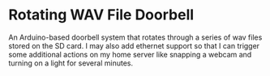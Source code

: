 Rotating WAV File Doorbell
================

An Arduino-based doorbell system that rotates through a series of wav files stored on the SD card. I may also add ethernet support so that I can trigger some additional actions on my home server like snapping a webcam and turning on a light for several minutes.